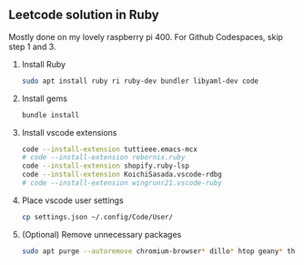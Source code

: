 ## Leetcode solution in Ruby
Mostly done on my lovely raspberry pi 400. For Github Codespaces, skip step 1 and 3.

1. Install Ruby
    ```sh
    sudo apt install ruby ri ruby-dev bundler libyaml-dev code
    ```

2. Install gems
    ```sh
    bundle install
    ```

3. Install vscode extensions
    ```sh
    code --install-extension tuttieee.emacs-mcx
    # code --install-extension rebornix.ruby
    code --install-extension shopify.ruby-lsp
    code --install-extension KoichiSasada.vscode-rdbg
    # code --install-extension wingrunr21.vscode-ruby
    ```

4. Place vscode user settings
    ```sh
    cp settings.json ~/.config/Code/User/
    ```

5. (Optional) Remove unnecessary packages
    ```sh
    sudo apt purge --autoremove chromium-browser* dillo* htop geany* thonny*
    ```
